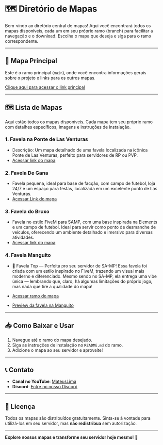 # 🗺️ Diretório de Mapas

Bem-vindo ao diretório central de mapas! Aqui você encontrará todos os mapas disponíveis, cada um em seu próprio ramo (branch) para facilitar a navegação e o download. Escolha o mapa que deseja e siga para o ramo correspondente.

---

## 🌟 Mapa Principal

Este é o ramo principal (`main`), onde você encontra informações gerais sobre o projeto e links para os outros mapas.

[Clique aqui para acessar o link principal](https://github.com/mateusdelimap/mapas) <!-- Link para o ramo principal -->

---

## 🗺️ Lista de Mapas

Aqui estão todos os mapas disponíveis. Cada mapa tem seu próprio ramo com detalhes específicos, imagens e instruções de instalação.

### 1. **Favela na Ponte de Las Venturas**
   - Descrição: Um mapa detalhado de uma favela localizada na icônica Ponte de Las Venturas, perfeito para servidores de RP ou PVP.
   - [Acessar link do mapa](https://github.com/mateusdelimap/mapas/tree/main/Mapa-1) <!-- Link para o ramo deste mapa -->

### 2. **Favela De Gana**
   - Favela pequena, ideal para base de facção, com campo de futebol, loja 24/7 e um espaço para festas, localizada     em um excelente ponto de Las Venturas.
   - [Acessar Link do mapa](https://github.com/mateusdelimap/mapas/tree/main/Mapa-2) <!-- Link para o ramo deste mapa -->

### 3. **Favela do Bruxo**
   - Favela no estilo FiveM para SAMP, com uma base inspirada na Elements e um campo de futebol. Ideal para servir como ponto de desmanche de veículos, oferecendo um ambiente detalhado e imersivo para diversas atividades.
   - [Acessar link do mapa](https://github.com/mateusdelimap/Mapas-De-Favelas/tree/main/Mapa-3) <!-- Link para o ramo deste mapa -->

### 4. **Favela Manguito**
   - 📌 Favela Top — Perfeita pro seu servidor de SA-MP!
   Essa favela foi criada com um estilo inspirado no FiveM, trazendo um visual mais moderno e diferenciado.
   Mesmo sendo no SA-MP, ela entrega uma vibe única — lembrando que, claro, há algumas limitações do próprio jogo, mas nada que tire a qualidade do mapa!

   - [Acessar ramo do mapa](https://github.com/mateusdelimap/Mapas-De-Favelas/tree/main/Mapa-4) <!-- Link para o ramo deste mapa -->
   - [Preview da favela na Manguito](https://github.com/mateusdelimap/Mapas-De-Favelas/blob/main/Mapa-4/sa-mp-108.png)

---

## 📥 Como Baixar e Usar

1. Navegue até o ramo do mapa desejado.
2. Siga as instruções de instalação no `README.md` do ramo.
3. Adicione o mapa ao seu servidor e aproveite!

---

## 📞 Contato

- **Canal no YouTube**: [MateusLima](https://www.youtube.com/@limamaper)
- **Discord**: [Entre no nosso Discord](https://discord.gg/u2PUJGxHhC) <!-- Adicione o link do Discord -->

---

## 📄 Licença

Todos os mapas são distribuídos gratuitamente. Sinta-se à vontade para utilizá-los em seu servidor, mas **não redistribua** sem autorização.

---

**Explore nossos mapas e transforme seu servidor hoje mesmo!** 🚀